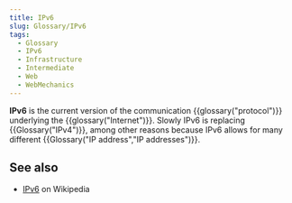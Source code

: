 ```yaml
---
title: IPv6
slug: Glossary/IPv6
tags:
  - Glossary
  - IPv6
  - Infrastructure
  - Intermediate
  - Web
  - WebMechanics
---
```

**IPv6** is the current version of the communication {{glossary("protocol")}} underlying the {{glossary("Internet")}}. Slowly IPv6 is replacing {{Glossary("IPv4")}}, among other reasons because IPv6 allows for many different {{Glossary("IP address","IP addresses")}}.

## See also

- [IPv6](https://en.wikipedia.org/wiki/IPv6) on Wikipedia

